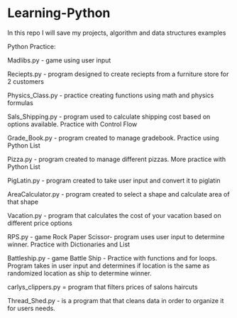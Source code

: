# Learning-Python
In this repo I will save my projects, algorithm and data structures examples

Python Practice: 

Madlibs.py - game using user input 

Reciepts.py - program designed to create reciepts from a furniture store for 2 customers 

Physics_Class.py - practice creating functions using math and physics formulas

Sals_Shipping.py - program used to calculate shipping cost based on options available. Practice with Control Flow

Grade_Book.py - program created to manage gradebook. Practice using Python List

Pizza.py - program created to manage different pizzas. More practice with Python List

PigLatin.py - program created to take user input and convert it to piglatin

AreaCalculator.py - program created to select a shape and calculate area of that shape 

Vacation.py - program that calculates the cost of your vacation based on different price options

RPS.py - game Rock Paper Scissor- program uses user input to determine winner. Practice with Dictionaries and List

Battleship.py - game Battle Ship - Practice with functions and for loops. Program takes in user input and determines if location is the same as randomized location as ship to determine winner.

carlys_clippers.py = program that filters prices of salons haircuts

Thread_Shed.py - is a program that that cleans data in order to organize it for users needs.
